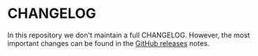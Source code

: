 # CHANGELOG

In this repository we don't maintain a full CHANGELOG. However, the most
important changes can be found in the
[GitHub releases](https://github.com/CosmWasm/wasmvm/releases) notes.
